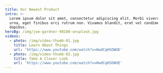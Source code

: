 ```yaml
---
title: Our Newest Product
intro: >-
  Lorem ipsum dolor sit amet, consectetur adipiscing elit. Morbi viverra sodales
  urna, eget finibus orci rutrum non. Vivamus blandit, erat vel condimentum
  dapibus.
heroBg: /img/joe-gardner-98180-unsplash.jpg
videos:
  - photo: /img/video-thumb-01.jpg
    title: Learn About Things
    url: 'https://www.youtube.com/watch?v=HwdCqHSOWUE'
  - photo: /img/video-thumb-02.jpg
    title: Take A Closer Look
    url: 'https://www.youtube.com/watch?v=HwdCqHSOWUE'
---
```

